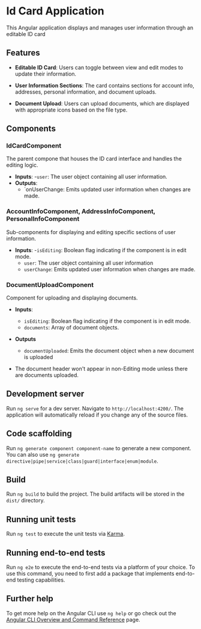 # Id Card Application 

This Angular application displays and manages user information through an editable ID card

## Features 
- **Editable ID Card**: Users can toggle between view and edit modes to update their information.

- **User Information Sections**: The card contains sections for account info, addresses, personal information, and document uploads. 

- **Document Upload**: Users can upload documents, which are displayed with appropriate icons based on the file type. 

## Components 

### IdCardComponent

The parent compone that houses the ID card interface and handles the editing logic.

- **Inputs**:
    -`user`: The user object containing all user information.
- **Outputs**:
    - `onUserChange: Emits updated user information when changes are made. 

### AccountInfoComponent, AddressInfoComponent, PersonalInfoComponent

Sub-components for displaying and editing specific sections of user information.

- **Inputs**:
    -`isEditing`: Boolean flag indicating if the component is in edit mode.
    - `user`: The user object containing all user information
    - `userChange`: Emits updated user information when changes are made.

### DocumentUploadComponent

Component for uploading and displaying documents. 

- **Inputs**:
    - `isEditing`: Boolean flag indicating if the component is in edit mode.
    - `documents`: Array of document objects. 
- **Outputs**
    - `documentUploaded`: Emits the document object when a new document is uploaded

- The document header won't appear in non-Editing mode unless there are documents uploaded. 

## Development server

Run `ng serve` for a dev server. Navigate to `http://localhost:4200/`. The application will automatically reload if you change any of the source files.

## Code scaffolding

Run `ng generate component component-name` to generate a new component. You can also use `ng generate directive|pipe|service|class|guard|interface|enum|module`.

## Build

Run `ng build` to build the project. The build artifacts will be stored in the `dist/` directory.

## Running unit tests

Run `ng test` to execute the unit tests via [Karma](https://karma-runner.github.io).

## Running end-to-end tests

Run `ng e2e` to execute the end-to-end tests via a platform of your choice. To use this command, you need to first add a package that implements end-to-end testing capabilities.

## Further help

To get more help on the Angular CLI use `ng help` or go check out the [Angular CLI Overview and Command Reference](https://angular.dev/tools/cli) page.

